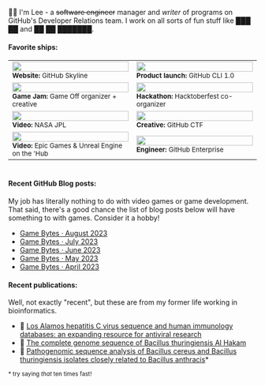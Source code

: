 <p>👋🏻 I'm Lee - a <strike>software engineer</strike> manager and <em>writer</em> of programs on GitHub's Developer Relations team. I work on all sorts of fun stuff like ███ ██ and ██ ██ ███████.</p>

#### Favorite ships:

<table>
  <tr>
    <td width="50%"><a href="https://twitter.com/search?q=skyline.github.com&src=typed_query"><img width="100%" src="https://user-images.githubusercontent.com/121322/154592158-63bb7160-daa7-49ab-8fb7-a21092f3e1f1.gif"></a><br><sup><strong>Website:</strong> GitHub Skyline</sup>
    <td width="50%"><a href="https://twitter.com/github/status/1306586113293729795"><img width="100%" src="https://user-images.githubusercontent.com/121322/154592499-65eecd7e-2da7-4963-a633-b60feded6a2f.gif"></a><br><sup><strong>Product launch:</strong> GitHub CLI 1.0</sup></td>
  </tr>
  <tr>
    <td width="50%"><a href="https://twitter.com/github/status/1455272696577761289"><img width="100%" src="https://user-images.githubusercontent.com/121322/154590949-3ce5dd7e-2a51-46da-973d-3375c91d8d3c.gif"></a><br><sup><strong>Game Jam:</strong> Game Off organizer + creative</sup></td>
    <td width="50%"><a href="https://twitter.com/search?q=from%3Agithub%20hacktoberfest&src=typed_query"><img width="100%" src="https://user-images.githubusercontent.com/121322/154591402-5c6e91c4-1d73-472b-b24d-ddae5220151e.png"></a><br><sup><strong>Hackathon:</strong> Hacktoberfest co-organizer</sup></td>
  </tr>
  <tr>
    <td width="50%"><a href="https://twitter.com/github/status/1384130507898720262"><img width="100%" src="https://user-images.githubusercontent.com/121322/131424175-5150da6e-ccc7-4da3-b949-6654eec0b3dc.gif"></a><br><sup><strong>Video:</strong> NASA JPL</sup></td>
    <td width="50%"><a href="https://twitter.com/github/status/1374087749234528260"><img width="100%" src="https://user-images.githubusercontent.com/121322/154590945-71e523eb-0b40-4781-88b6-6cc0b4195763.gif"></a><br><sup><strong>Creative:</strong> GitHub CTF</sup></td>
  </tr>
  <tr>
    <td width="50%"><a href="https://twitter.com/github/status/572862961850589184"><img width="100%" src="https://user-images.githubusercontent.com/121322/154597715-da89bb07-2a80-4974-8ded-7e1083be2ee2.gif"></a><br><sup><strong>Video:</strong> Epic Games & Unreal Engine on the 'Hub</sup></td>
    <td width="50%"><a href="https://twitter.com/github/status/131433236306993152"><img width="100%" src="https://user-images.githubusercontent.com/121322/154594670-b51d40e1-5ecf-4ba5-8299-5ce602618648.png"></a><br><sup><strong>Engineer:</strong> GitHub Enterprise</sup></td>
  </tr>
</table>

#

#### Recent GitHub Blog posts:

My job has literally nothing to do with video games or game development. That said, there's a good chance the list of blog posts below will have something to with games. Consider it a hobby!

<!--START_SECTION:feed-->
* [Game Bytes · August 2023](https:&#x2F;&#x2F;github.blog&#x2F;2023-08-25-game-bytes-august-2023&#x2F;)
* [Game Bytes · July 2023](https:&#x2F;&#x2F;github.blog&#x2F;2023-07-25-game-bytes-july-2023&#x2F;)
* [Game Bytes · June 2023](https:&#x2F;&#x2F;github.blog&#x2F;2023-06-30-game-bytes-june-2023&#x2F;)
* [Game Bytes · May 2023](https:&#x2F;&#x2F;github.blog&#x2F;2023-05-10-game-bytes-may-2023&#x2F;)
* [Game Bytes · April 2023](https:&#x2F;&#x2F;github.blog&#x2F;2023-04-07-game-bytes-april-2023&#x2F;)
<!--END_SECTION:feed-->

#### Recent publications:

Well, not exactly "recent", but these are from my former life working in bioinformatics.

- 🦠 [Los Alamos hepatitis C virus sequence and human immunology databases: an expanding resource for antiviral research](https://pubmed.ncbi.nlm.nih.gov/17626595/)
- 🧬 [The complete genome sequence of Bacillus thuringiensis Al Hakam](https://pubmed.ncbi.nlm.nih.gov/17337577/)
- 🔬 [Pathogenomic sequence analysis of Bacillus cereus and Bacillus thuringiensis isolates closely related to Bacillus anthracis](https://pubmed.ncbi.nlm.nih.gov/16621833/)*

<sup>* try saying <em>that</em> ten times fast!</sup>
